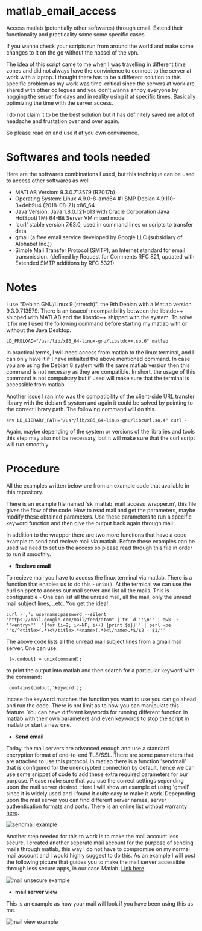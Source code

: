 # matlab_email_access
Access matlab (potentially other softwares) through email. Extend their functionality and practicality some some specific cases

If you wanna check your scripts run from around the world and make some changes to it on the go without the hassel of the vpn.

The idea of this script came to me when I was travelling in different time zones and did not always have the convinience to connect to the server at work with a laptop. I thought there has to be a different solution to this specific problem as my work was time-critical since the servers at work are shared with other collegues and you don't wanna annoy everyone by hogging the server for days and in reality using it at specific times. Basically optimizing the time with the server access.

I do not claim it to be the best solution but it has definitely saved me a lot of headache and frustation over and over again.

So please read on and use it at you own convinience.

# Softwares and tools needed
Here are the softwares combinations I used, but this technique can be used to access other softwares as well.

+ MATLAB Version: 9.3.0.713579 (R2017b)
+ Operating System: Linux 4.9.0-8-amd64 #1 SMP Debian 4.9.110-3+deb9u4 (2018-08-21) x86_64
+ Java Version: Java 1.8.0_121-b13 with Oracle Corporation Java HotSpot(TM) 64-Bit Server VM mixed mode
+ 'curl' stable version 7.63.0, used in command lines or scripts to transfer data
+ gmail (a free email service developed by Google LLC (subsidiary of Alphabet Inc.))
+ Simple Mail Transfer Protocol (SMTP), an Internet standard for email transmission. (defined by Request for Comments RFC 821, updated with Extended SMTP additions by RFC 5321)

# Notes
I use "Debian GNU/Linux 9 (stretch)", the 9th Debian with a Matlab version 9.3.0.713579. There is an issueof  incompatibility between the libstdc++ shipped with MATLAB and the libstdc++ shipped with the system. To solve it for me I used the following command before starting my matlab with or without the Java Desktop.
```shell
LD_PRELOAD="/usr/lib/x86_64-linux-gnu/libstdc++.so.6" matlab
```
In practical terms, I will need access from matlab to the linux terminal, and I can only have it if I have initialted the above mentioned command. In case you are using the Debian 8 system with the same matlab version then this command is not necesary as they are compatible. In short, the usage of this command is not compulsary but if used will make sure that the terminal is accessible from matlab.

Another issue I ran into was the compatibility of the client-side URL transfer library with the debian 9 system and again it could be solved by pointing to the correct library path. The following command will do this.
```shell
env LD_LIBRARY_PATH="/usr/lib/x86_64-linux-gnu/libcurl.so.4" curl -
```
Again, maybe depending of the system or versions of the libraries and tools this step may also not be necessary, but it will make sure that the curl script will run smoothly.

# Procedure
All the examples written below are from an example code that available in this repository.

There is an example file named 'sk_matlab_mail_access_wrapper.m', this file gives the flow of the code. How to read mail and get the parameters, maybe modify these obtained parameters. Use these parameters to run a specific keyword function and then give the output back again through mail.

In addition to the wrapper there are two more functions that have a code example to send and recieve mail via matlab. Before these examples can be used we need to set up the access so please read through this file in order to run it smoothly.

+ **Recieve email**

To recieve mail you have to access the linux terminal via matlab. There is a function that enables us to do this - `unix()`. At the termical we can use the curl snippet to access our mail server and list all the mails. This is configurable - One can list all the unread mail, all the mail, only the unread mail subject lines, ..etc. You get the idea!
```shell
curl -','u username:password --silent "https://mail.google.com/mail/feed/atom" | tr -d ''\n'' | awk -F ''<entry>'' ''{for (i=2; i<=NF; i++) {print $i}}'' | perl -pe ''s/^<title>(.*)<\/title>.*<name>(.*)<\/name>.*$/$2 - $1/''
```
The above code lists all the unread mail subject lines from a gmail mail server. One can use:
```shell
 [~,cmdout] = unix(command);
 ```
 to print the output into matlab and then search for a particular keyword with the command:
```shell
 contains(cmdout,'keyword');
 ```
 Incase the keyword matches the function you want to use you can go ahead and run the code. There is not limit as to how you can manipulate this feature. You can have different keywords for running different function in matlab with their own parameters and even keywords to stop the script in matlab or start a new one.

+ **Send email**

Today, the mail servers are advanced enough and use a standard encryption format of end-to-end TLS/SSL. There are some parameters that are attached to use this protocol. In matlab there is a function 'sendmail' that is configured for the unencrypted connection by default, hence we can use some snippet of code to add these extra required parameters for our purpose. Please make sure that you use the correct settings sepending upon the mail server desired. Here I will show an example of using 'gmail' since it is widely used and I found it quite easy to make it work. Depepnding upon the mail server you can find different server names, server authentication formats and ports. There is an online list without warranty [here](https://www.arclab.com/en/kb/email/list-of-smtp-and-pop3-servers-mailserver-list.html).

![sendmail example](https://github.com/saurabhsay/matlab_email_access/blob/master/images/mail_send.jpg)

Another step needed for this to work is to make the mail account less secure. I created another seperate mail account for the purpose of sending mails through matlab, this way I do not have to compromise on my normal mail account and I would highly suggest to do this. As an example I will post the following picture that guides you to make the mail server accessible through less secure apps, in our case Matlab. [Link here](https://support.google.com/accounts/answer/6010255?hl=en)

![mail unsecure example](https://github.com/saurabhsay/matlab_email_access/blob/master/images/mail_unsecure.jpg)

+ **mail server view**

This is an example as how your mail will look if you have been using this as me.

![mail view example](https://github.com/saurabhsay/matlab_email_access/blob/master/images/mail_display.jpg)



